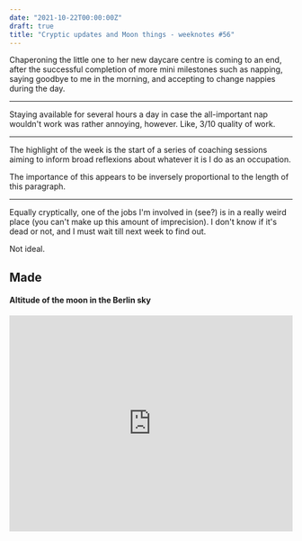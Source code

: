 ```yaml
---
date: "2021-10-22T00:00:00Z"
draft: true
title: "Cryptic updates and Moon things - weeknotes #56"
---
```


Chaperoning the little one to her new daycare centre is coming to an end, after the successful completion of more mini milestones such as napping, saying goodbye to me in the morning, and accepting to change nappies during the day.

---

Staying available for several hours a day in case the all-important nap wouldn't work was rather annoying, however. Like, 3/10 quality of work.

---

The highlight of the week is the start of a series of coaching sessions aiming to inform broad reflexions about whatever it is I do as an occupation.

The importance of this appears to be inversely proportional to the length of this paragraph.

---

Equally cryptically, one of the jobs I'm involved in (see?) is in a really weird place (you can't make up this amount of imprecision). I don't know if it's dead or not, and I must wait till next week to find out.

Not ideal.

## Made

#### Altitude of the moon in the Berlin sky

<iframe width="100%" height="384" frameborder="0"
src="https://observablehq.com/embed/@basilesimon/hello-suncalc?cells=chart"></iframe>
